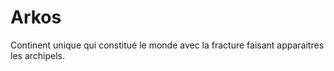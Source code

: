 # Arkos

Continent unique qui constitué le monde avec la fracture faisant apparaitres les archipels.